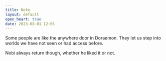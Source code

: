 ```yaml
---
title: Note
layout: default
open_heart: true
date: 2023-08-01 12:05
---
```


Some people are like the anywhere door in Doraemon. They let us step into worlds we have not seen or had access before. 

Nobi always return though, whether he liked it or not.
